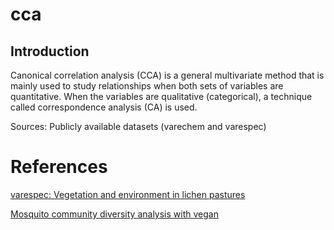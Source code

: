 # cca
## Introduction
Canonical correlation analysis (CCA) is a general multivariate method that is mainly used to study relationships when both sets of variables are quantitative. When the variables are qualitative (categorical), a technique called correspondence analysis (CA) is used.

Sources: Publicly available datasets (varechem and varespec)

# References
[varespec: Vegetation and environment in lichen pastures](https://www.rdocumentation.org/packages/vegan/versions/2.4-2/topics/varespec)

[Mosquito community diversity analysis with vegan](http://www.randigriffin.com/2017/05/23/mosquito-community-ecology-in-vegan.html)
